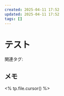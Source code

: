 ```yaml
---
created: 2025-04-11 17:52
updated: 2025-04-11 17:52
tags: []
---
```


# テスト

関連タグ: 

## メモ

<% tp.file.cursor() %>
